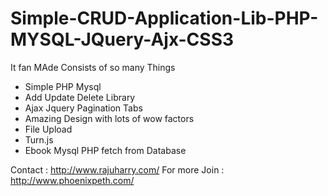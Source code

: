 # Simple-CRUD-Application-Lib-PHP-MYSQL-JQuery-Ajx-CSS3
It fan MAde Consists of so many Things

+ Simple PHP Mysql 
+ Add Update Delete Library
+ Ajax Jquery Pagination Tabs
+ Amazing Design with lots of wow factors
+ File Upload
+ Turn.js
+ Ebook Mysql PHP fetch from Database




Contact : http://www.rajuharry.com/
For more Join : http://www.phoenixpeth.com/
